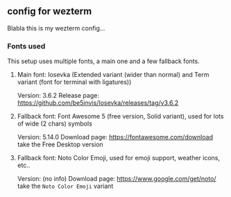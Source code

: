 ## config for wezterm

Blabla this is my wezterm config...

### Fonts used

This setup uses multiple fonts, a main one and a few fallback fonts.

1. Main font: Iosevka (Extended variant (wider than normal) and Term variant (font for terminal with ligatures))

   Version: 3.6.2
   Release page: https://github.com/be5invis/Iosevka/releases/tag/v3.6.2

2. Fallback font: Font Awesome 5 (free version, Solid variant), used for lots of wide (2 chars) symbols

   Version: 5.14.0
   Download page: https://fontawesome.com/download take the Free Desktop version

3. Fallback font: Noto Color Emoji, used for emoji support, weather icons, etc..

   Version: (no info)
   Download page: https://www.google.com/get/noto/ take the `Noto Color Emoji` variant
